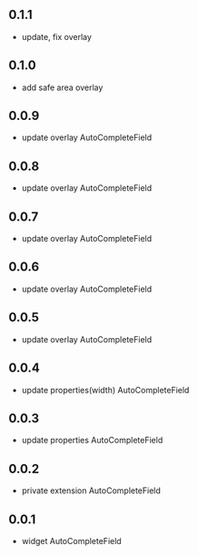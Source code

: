 ## 0.1.1

- update, fix overlay

## 0.1.0

- add safe area overlay

## 0.0.9

- update overlay AutoCompleteField

## 0.0.8

- update overlay AutoCompleteField

## 0.0.7

- update overlay AutoCompleteField

## 0.0.6

- update overlay AutoCompleteField

## 0.0.5

- update overlay AutoCompleteField

## 0.0.4

- update properties(width) AutoCompleteField

## 0.0.3

- update properties AutoCompleteField

## 0.0.2

- private extension AutoCompleteField

## 0.0.1

- widget AutoCompleteField
